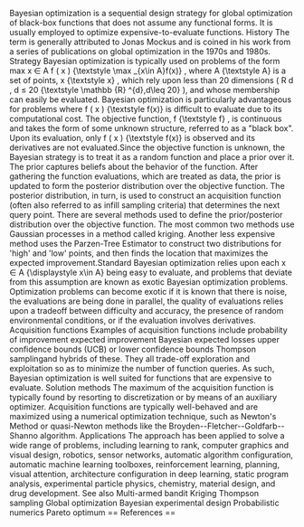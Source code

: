 Bayesian optimization is a sequential design strategy for global
optimization of black-box functions that does not assume any functional
forms. It is usually employed to optimize expensive-to-evaluate
functions. History The term is generally attributed to Jonas Mockus and
is coined in his work from a series of publications on global
optimization in the 1970s and 1980s. Strategy Bayesian optimization is
typically used on problems of the form max x ∈ A f ( x ) {\\textstyle
\\max \_{x\\in A}f(x)} , where A {\\textstyle A} is a set of points, x
{\\textstyle x} , which rely upon less than 20 dimensions ( R d , d ≤ 20
{\\textstyle \\mathbb {R} \^{d},d\\leq 20} ), and whose membership can
easily be evaluated. Bayesian optimization is particularly advantageous
for problems where f ( x ) {\\textstyle f(x)} is difficult to evaluate
due to its computational cost. The objective function, f {\\textstyle f}
, is continuous and takes the form of some unknown structure, referred
to as a \"black box\". Upon its evaluation, only f ( x ) {\\textstyle
f(x)} is observed and its derivatives are not evaluated.Since the
objective function is unknown, the Bayesian strategy is to treat it as a
random function and place a prior over it. The prior captures beliefs
about the behavior of the function. After gathering the function
evaluations, which are treated as data, the prior is updated to form the
posterior distribution over the objective function. The posterior
distribution, in turn, is used to construct an acquisition function
(often also referred to as infill sampling criteria) that determines the
next query point. There are several methods used to define the
prior/posterior distribution over the objective function. The most
common two methods use Gaussian processes in a method called kriging.
Another less expensive method uses the Parzen-Tree Estimator to
construct two distributions for \'high\' and \'low\' points, and then
finds the location that maximizes the expected improvement.Standard
Bayesian optimization relies upon each x ∈ A {\\displaystyle x\\in A}
being easy to evaluate, and problems that deviate from this assumption
are known as exotic Bayesian optimization problems. Optimization
problems can become exotic if it is known that there is noise, the
evaluations are being done in parallel, the quality of evaluations
relies upon a tradeoff between difficulty and accuracy, the presence of
random environmental conditions, or if the evaluation involves
derivatives. Acquisition functions Examples of acquisition functions
include probability of improvement expected improvement Bayesian
expected losses upper confidence bounds (UCB) or lower confidence bounds
Thompson samplingand hybrids of these. They all trade-off exploration
and exploitation so as to minimize the number of function queries. As
such, Bayesian optimization is well suited for functions that are
expensive to evaluate. Solution methods The maximum of the acquisition
function is typically found by resorting to discretization or by means
of an auxiliary optimizer. Acquisition functions are typically
well-behaved and are maximized using a numerical optimization technique,
such as Newton\'s Method or quasi-Newton methods like the
Broyden--Fletcher--Goldfarb--Shanno algorithm. Applications The approach
has been applied to solve a wide range of problems, including learning
to rank, computer graphics and visual design, robotics, sensor networks,
automatic algorithm configuration, automatic machine learning toolboxes,
reinforcement learning, planning, visual attention, architecture
configuration in deep learning, static program analysis, experimental
particle physics, chemistry, material design, and drug development. See
also Multi-armed bandit Kriging Thompson sampling Global optimization
Bayesian experimental design Probabilistic numerics Pareto optimum ==
References ==
